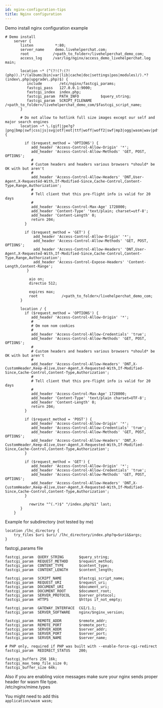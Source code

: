```yaml
---
id: nginx-configuration-tips
title: Nginx configuration
---
```


Demo install nginx configuration example

    # Demo install
        server {
           listen          *:80;
           server_name     demo.livehelperchat.com;
           root           /<path_to_folder>/livehelperchat_demo_com;
           access_log     /var/log/nginx/access_demo_livehelperchat.log main;

           location ~* (^(?!(?:(?!(php)).)*/(albums|bin|var|lib|cache|doc|settings|pos|modules)/).*?(index\.php|upgrade\.php)$) {
              include        /etc/nginx/fastcgi_params;
              fastcgi_pass   127.0.0.1:9000;
              fastcgi_index  index.php;
              fastcgi_param  PATH_INFO          $query_string;
              fastcgi_param  SCRIPT_FILENAME /<path_to_folder>/livehelperchat_demo_com/$fastcgi_script_name;
           }

           # Do not allow to hotlink full size images except our self and major search engines
           location ~* \.(gif|jpe?g?|png|bmp|swf|css|js|svg|otf|eot|ttf|woff|woff2|swf|mp3|ogg|wasm|wav|pdf|ico|txt)$ {

             if ($request_method = 'OPTIONS') {
                add_header 'Access-Control-Allow-Origin' '*';
                add_header 'Access-Control-Allow-Methods' 'GET, POST, OPTIONS';
                #
                # Custom headers and headers various browsers *should* be OK with but aren't
                #
                add_header 'Access-Control-Allow-Headers' 'DNT,User-Agent,X-Requested-With,If-Modified-Since,Cache-Control,Content-Type,Range,Authorization';
                #
                # Tell client that this pre-flight info is valid for 20 days
                #
                add_header 'Access-Control-Max-Age' 1728000;
                add_header 'Content-Type' 'text/plain; charset=utf-8';
                add_header 'Content-Length' 0;
                return 204;
             }

             if ($request_method = 'GET') {
                 add_header 'Access-Control-Allow-Origin' '*';
                 add_header 'Access-Control-Allow-Methods' 'GET, POST, OPTIONS';
                 add_header 'Access-Control-Allow-Headers' 'DNT,User-Agent,X-Requested-With,If-Modified-Since,Cache-Control,Content-Type,Range,Authorization';
                 add_header 'Access-Control-Expose-Headers' 'Content-Length,Content-Range';
              }

               aio on;
               directio 512;

               expires max;
               root           /<path_to_folder>/livehelperchat_demo_com;
           }

           location / {
             if ($request_method = 'OPTIONS') {
                add_header 'Access-Control-Allow-Origin' '*';
                #
                # Om nom nom cookies
                #
                add_header 'Access-Control-Allow-Credentials' 'true';
                add_header 'Access-Control-Allow-Methods' 'GET, POST, OPTIONS';
                #
                # Custom headers and headers various browsers *should* be OK with but aren't
                #
                add_header 'Access-Control-Allow-Headers' 'DNT,X-CustomHeader,Keep-Alive,User-Agent,X-Requested-With,If-Modified-Since,Cache-Control,Content-Type,Authorization';
                #
                # Tell client that this pre-flight info is valid for 20 days
                #
                add_header 'Access-Control-Max-Age' 1728000;
                add_header 'Content-Type' 'text/plain charset=UTF-8';
                add_header 'Content-Length' 0;
                return 204;
             }

             if ($request_method = 'POST') {
                add_header 'Access-Control-Allow-Origin' '*';
                add_header 'Access-Control-Allow-Credentials' 'true';
                add_header 'Access-Control-Allow-Methods' 'GET, POST, OPTIONS';
                add_header 'Access-Control-Allow-Headers' 'DNT,X-CustomHeader,Keep-Alive,User-Agent,X-Requested-With,If-Modified-Since,Cache-Control,Content-Type,Authorization';
             }

             if ($request_method = 'GET') {
                add_header 'Access-Control-Allow-Origin' '*';
                add_header 'Access-Control-Allow-Credentials' 'true';
                add_header 'Access-Control-Allow-Methods' 'GET, POST, OPTIONS';
                add_header 'Access-Control-Allow-Headers' 'DNT,X-CustomHeader,Keep-Alive,User-Agent,X-Requested-With,If-Modified-Since,Cache-Control,Content-Type,Authorization';
             }

               rewrite "^(.*)$" "/index.php?$1" last;
           }
        }

Example for subdirectory (not tested by me)

    location /lhc_directory {
        try_files $uri $uri/ /lhc_directory/index.php?q=$uri&$args;
    }

fastcgi_params file

    fastcgi_param  QUERY_STRING       $query_string;
    fastcgi_param  REQUEST_METHOD     $request_method;
    fastcgi_param  CONTENT_TYPE       $content_type;
    fastcgi_param  CONTENT_LENGTH     $content_length;

    fastcgi_param  SCRIPT_NAME        $fastcgi_script_name;
    fastcgi_param  REQUEST_URI        $request_uri;
    fastcgi_param  DOCUMENT_URI       $document_uri;
    fastcgi_param  DOCUMENT_ROOT      $document_root;
    fastcgi_param  SERVER_PROTOCOL    $server_protocol;
    fastcgi_param  HTTPS              $https if_not_empty;

    fastcgi_param  GATEWAY_INTERFACE  CGI/1.1;
    fastcgi_param  SERVER_SOFTWARE    nginx/$nginx_version;

    fastcgi_param  REMOTE_ADDR        $remote_addr;
    fastcgi_param  REMOTE_PORT        $remote_port;
    fastcgi_param  SERVER_ADDR        $server_addr;
    fastcgi_param  SERVER_PORT        $server_port;
    fastcgi_param  SERVER_NAME        $server_name;

    # PHP only, required if PHP was built with --enable-force-cgi-redirect
    fastcgi_param  REDIRECT_STATUS    200;

    fastcgi_buffers 256 16k;
    fastcgi_max_temp_file_size 0;
    fastcgi_buffer_size 64k; 

Also if you are enabling voice messages make sure your nginx sends proper header for wasm file type.   
/etc/nginx/mime.types

You might need to add this  
`application/wasm wasm;`